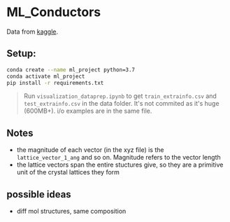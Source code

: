 # ML_Conductors

Data from [kaggle](https://www.kaggle.com/c/nomad2018-predict-transparent-conductors).

## Setup:

```bash
conda create --name ml_project python=3.7
conda activate ml_project
pip install -r requirements.txt
```

> Run `visualization_dataprep.ipynb` to get `train_extrainfo.csv` and `test_extrainfo.csv` in the data folder. It's not commited as it's huge (600MB+). i/o examples are in the same file.

## Notes

- the magnitude of each vector (in the xyz file) is the `lattice_vector_1_ang` and so on. Magnitude refers to the vector length
- the lattice vectors span the entire stuctures give, so they are a primitive unit of the crystal lattices they form

## possible ideas

- diff mol structures, same composition
